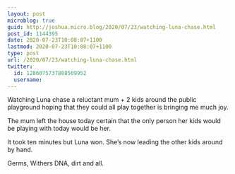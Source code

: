 ```yaml
---
layout: post
microblog: true
guid: http://joshua.micro.blog/2020/07/23/watching-luna-chase.html
post_id: 1144395
date: 2020-07-23T10:08:07+1100
lastmod: 2020-07-23T10:08:07+1100
type: post
url: /2020/07/23/watching-luna-chase.html
twitter:
  id: 1286075737888509952
  username: 
---
```

Watching Luna chase a reluctant mum + 2 kids around the public playground hoping that they could all play together is bringing me much joy.

The mum left the house today certain that the only person her kids would be playing with today would be her.

It took ten minutes but Luna won. She’s now leading the other kids around by hand.

Germs, Withers DNA, dirt and all.
